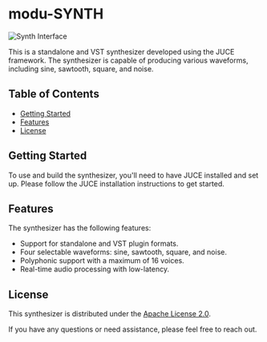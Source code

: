 # modu-SYNTH

![Synth Interface](https://imgur.com/a/B1apJ0O)

This is a standalone and VST synthesizer developed using the JUCE framework. The synthesizer is capable of producing various waveforms, including sine, sawtooth, square, and noise.

## Table of Contents
- [Getting Started](#getting-started)
- [Features](#features)
- [License](#license)

## Getting Started

To use and build the synthesizer, you'll need to have JUCE installed and set up. Please follow the JUCE installation instructions to get started.

## Features

The synthesizer has the following features:

- Support for standalone and VST plugin formats.
- Four selectable waveforms: sine, sawtooth, square, and noise.
- Polyphonic support with a maximum of 16 voices.
- Real-time audio processing with low-latency.

## License

This synthesizer is distributed under the [Apache License 2.0](LICENSE.md).

If you have any questions or need assistance, please feel free to reach out.

